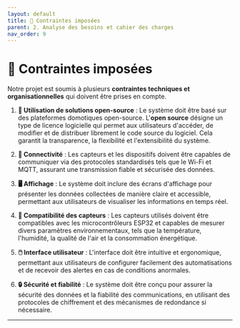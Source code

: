 ```yaml
---
layout: default
title: 🔧 Contraintes imposées
parent: 2. Analyse des besoins et cahier des charges
nav_order: 9
---
```


# 🔧 Contraintes imposées

Notre projet est soumis à plusieurs **contraintes techniques et organisationnelles** qui doivent être prises en compte.

1. **🔄 Utilisation de solutions open-source** : Le système doit être basé sur des plateformes domotiques open-source. L'**open source** désigne un type de licence logicielle qui permet aux utilisateurs d'accéder, de modifier et de distribuer librement le code source du logiciel. Cela garantit la transparence, la flexibilité et l'extensibilité du système.

2. **📡 Connectivité** : Les capteurs et les dispositifs doivent être capables de communiquer via des protocoles standardisés tels que le Wi-Fi et MQTT, assurant une transmission fiable et sécurisée des données.

3. **🖥️ Affichage** : Le système doit inclure des écrans d'affichage pour présenter les données collectées de manière claire et accessible, permettant aux utilisateurs de visualiser les informations en temps réel.

4. **🔌 Compatibilité des capteurs** : Les capteurs utilisés doivent être compatibles avec les microcontrôleurs ESP32 et capables de mesurer divers paramètres environnementaux, tels que la température, l'humidité, la qualité de l'air et la consommation énergétique.

5. **🖱️ Interface utilisateur** : L'interface doit être intuitive et ergonomique, permettant aux utilisateurs de configurer facilement des automatisations et de recevoir des alertes en cas de conditions anormales.

6. **🔒 Sécurité et fiabilité** : Le système doit être conçu pour assurer la sécurité des données et la fiabilité des communications, en utilisant des protocoles de chiffrement et des mécanismes de redondance si nécessaire.

---
